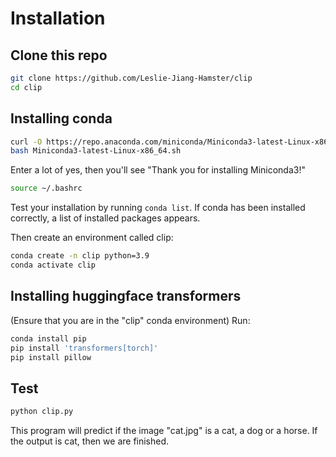 # Installation

## Clone this repo

```bash
git clone https://github.com/Leslie-Jiang-Hamster/clip
cd clip
```

## Installing conda

```bash
curl -O https://repo.anaconda.com/miniconda/Miniconda3-latest-Linux-x86_64.sh
bash Miniconda3-latest-Linux-x86_64.sh
```

Enter a lot of yes, then you'll see "Thank you for installing Miniconda3!"

```bash
source ~/.bashrc
```

Test your installation by running `conda list`. If conda has been installed correctly, a list of installed packages appears.

Then create an environment called clip:

```bash
conda create -n clip python=3.9
conda activate clip
```

## Installing huggingface transformers

(Ensure that you are in the "clip" conda environment) Run:

```bash
conda install pip
pip install 'transformers[torch]'
pip install pillow
```

## Test

```bash
python clip.py
```

This program will predict if the image "cat.jpg" is a cat, a dog or a horse.
If the output is cat, then we are finished.
